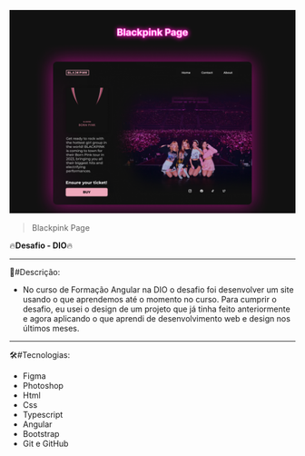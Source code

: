 ![preview](./image-readme.png)                                                                                                              

>Blackpink Page


🔥**Desafio  - DIO**🔥
***

📖#Descrição:
- No curso de Formação Angular na DIO o desafio foi desenvolver um site usando o que aprendemos até o momento no curso.
Para cumprir o desafio, eu usei o design de um projeto que já tinha feito anteriormente e agora aplicando o que aprendi de desenvolvimento web e design nos últimos meses. 
***

🛠️#Tecnologias:
- Figma
- Photoshop
- Html
- Css
- Typescript
- Angular
- Bootstrap
- Git e GitHub

